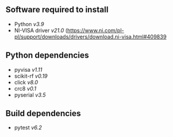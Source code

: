 ## Software required to install
- Python *v3.9*
- NI-VISA driver *v21.0* (https://www.ni.com/pl-pl/support/downloads/drivers/download.ni-visa.html#409839
## Python dependencies
- pyvisa *v1.11*
- scikit-rf *v0.19*
- click *v8.0*
- crc8 *v0.1*
- pyserial *v3.5*
## Build dependencies
- pytest *v6.2*